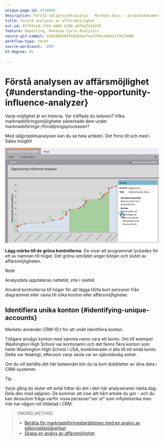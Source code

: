 ```yaml
---
unique-page-id: 4718648
description: Förstå säljprojektsanalys - Marketo Docs - produktdokumentation
title: Förstå analysen av affärsmöjlighet
exl-id: 87f85fed-1fb5-4906-bfdb-a9fda7ddd295
feature: Reporting, Revenue Cycle Analytics
source-git-commit: d20a9bb584f69282eefae3704ce4be2179b29d0b
workflow-type: tm+mt
source-wordcount: '255'
ht-degree: 0%

---
```


# Förstå analysen av affärsmöjlighet {#understanding-the-opportunity-influence-analyzer}

Varje möjlighet är en historia. Var träffade du ledaren? Vilka marknadsföringsmöjligheter påverkade dem under marknadsförings-/försäljningsprocessen?

Med säljprojektsanalysen kan du se hela artikeln. Det finns till och med i Sales Insight!

![](assets/image2015-6-23-14-3a43-3a35-1.png)

**Lägg märke till de gröna kontrollerna**. De visar att programmet lyckades för ett av namnen till höger. Det gröna området anger början och slutet av affärsmöjligheten.

>[!NOTE]
>
>Analysdata uppdateras nattetid, inte i realtid.

Använd kontrollerna till höger för att lägga till/ta bort personer från diagrammet eller växla till olika konton eller affärsmöjligheter.

## Identifiera unika konton {#identifying-unique-accounts}

Marketo använder CRM-ID:t för att unikt identifiera konton.

Tidigare ansågs konton med samma namn vara ett konto. Om till exempel Washington High School var kontonamn och det fanns flera konton som hette Washington High School i USA, kombinerade vi alla till ett enda konto. Detta var felaktigt, eftersom varje skola var en självständig enhet.

Om du vill behålla det här beteendet bör du ta bort dubbletter av dina data i CRM-systemet.

>[!TIP]
>
>Varje gång du sluter ett avtal hittar du det i den här analyseraren nästa dag. Dela den med säljaren. De kommer att inse allt hårt arbete du gör - och du kan dessutom fråga varför vissa personer&quot;ser ut&quot; som inflytelserika men inte har någon roll tilldelad i CRM.

>[!MORELIKETHIS]
>
>* [Berätta för marknadsföringsberättelsen med en analys av säljprojektspåverkan](/help/marketo/product-docs/reporting/revenue-cycle-analytics/opportunity-influence-analyzer/tell-the-marketing-story-with-an-opportunity-influence-analyzer.md)
>* [Skapa en analys av affärsmöjlighet](/help/marketo/product-docs/reporting/revenue-cycle-analytics/opportunity-influence-analyzer/create-an-opportunity-influence-analyzer.md)
